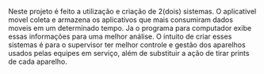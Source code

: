 Neste projeto é feito a utilização e criação de 2(dois) sistemas. O aplicativel movel coleta e armazena os aplicativos que mais consumiram dados moveis em um determinado tempo. Ja o programa para computador exibe essas informações para uma melhor análise. O intuito de criar esses sistemas é para o supervisor ter melhor controle e gestão dos aparelhos usados pelas equipes em serviço, além de substituir a ação de tirar prints de cada aparelho.
